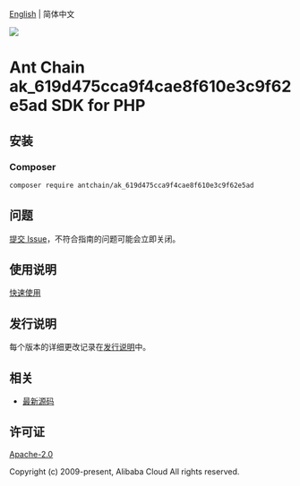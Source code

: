 [English](README.md) | 简体中文

![](https://aliyunsdk-pages.alicdn.com/icons/AlibabaCloud.svg)

# Ant Chain ak_619d475cca9f4cae8f610e3c9f62e5ad SDK for PHP

## 安装

### Composer

```bash
composer require antchain/ak_619d475cca9f4cae8f610e3c9f62e5ad
```

## 问题

[提交 Issue](https://github.com/alipay/antchain-openapi-prod-sdk/issues/new)，不符合指南的问题可能会立即关闭。

## 使用说明

[快速使用](https://github.com/alipay/antchain-openapi-prod-sdk)

## 发行说明

每个版本的详细更改记录在[发行说明](./ChangeLog.txt)中。

## 相关

* [最新源码](https://github.com/antchain-openapi-sdk-php)

## 许可证

[Apache-2.0](http://www.apache.org/licenses/LICENSE-2.0)

Copyright (c) 2009-present, Alibaba Cloud All rights reserved.
